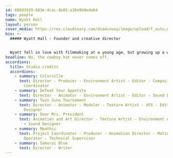 ```yaml
---
id: 68693939-683e-4cac-8e05-a36e9b9ede64
tags: people
name: Wyatt Hall
layout: person
cover_media: https://res.cloudinary.com/dsa4cnuey/image/upload/f_auto,q_auto/v1670991028/Crew/Wyatt_Hall_vwvrsa.jpg
bio: >-
  ##### Wyatt Hall - Founder and creative director


  Wyatt fell in love with filmmaking at a young age, but growing up a world apart from other film people, he quickly adopted a “if you want it done, you gotta figure it out” mindset. This drove him to learn Visual Effects and Animation, which quickly became his primary passions. Wyatt has Produced and Directed several short films over the years, both animated and live action. His films have screened at festivals worldwide and in 2020 he was won a “Best Director” award for his work on *The Runaway*.
headline: No, the cowboy hat never comes off.
accordions:
  title: Studio credits
  accordions:
    - summary: Colorville
      text: Director - Producer - Environment Artist - Editor - Compositor - Project
        Coordinator
    - summary: Defeat Your Appetite
      text: Director - Animator - Environment Artist - Editor - Sound Designer
    - summary: Twin Suns Tournament
      text: Director - Animator - Modeler - Texture Artist - VFX - Editor - Sound
        Designer
    - summary: Dear Mrs. President
      text: Animation and Art Director - Texture Artist - Environment Artist - Editor
        - Sound Designer
    - summary: Mpathic
      text: Project Coordinator - Producer - Animation Director - Motion Capture
        Operator - Technical Supervisor
    - summary: Samurai Blue
      text: Director - Writer
---
```

